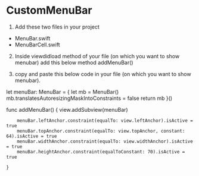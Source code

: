 # CustomMenuBar




1. Add these two files in your project
 - MenuBar.swift
 - MenuBarCell.swift

2. Inside viewdidload method of your file (on which you want to show menubar) add this below method
 addMenuBar()

3. copy and paste this below code  in your file (on which you want to show menubar).

let menuBar: MenuBar = {
        let mb = MenuBar()
        mb.translatesAutoresizingMaskIntoConstraints = false
        return mb
    }()
    
   func addMenuBar()  {
        view.addSubview(menuBar)
        
        menuBar.leftAnchor.constraint(equalTo: view.leftAnchor).isActive = true
        menuBar.topAnchor.constraint(equalTo: view.topAnchor, constant: 64).isActive = true
        menuBar.widthAnchor.constraint(equalTo: view.widthAnchor).isActive = true
        menuBar.heightAnchor.constraint(equalToConstant: 70).isActive = true
        
    }
   
